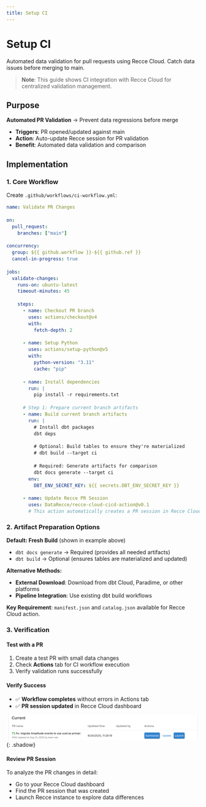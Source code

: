 ```yaml
---
title: Setup CI
---
```


# Setup CI

Automated data validation for pull requests using Recce Cloud. Catch data issues before merging to main.

> **Note**: This guide shows CI integration with Recce Cloud for centralized validation management.

## Purpose

**Automated PR Validation** → Prevent data regressions before merge

- **Triggers**: PR opened/updated against main
- **Action**: Auto-update Recce session for PR validation
- **Benefit**: Automated data validation and comparison

## Implementation

### 1. Core Workflow

Create `.github/workflows/ci-workflow.yml`:

```yaml
name: Validate PR Changes

on:
  pull_request:
    branches: ["main"]

concurrency:
  group: ${{ github.workflow }}-${{ github.ref }}
  cancel-in-progress: true

jobs:
  validate-changes:
    runs-on: ubuntu-latest
    timeout-minutes: 45

    steps:
      - name: Checkout PR branch
        uses: actions/checkout@v4
        with:
          fetch-depth: 2

      - name: Setup Python
        uses: actions/setup-python@v5
        with:
          python-version: "3.11"
          cache: "pip"

      - name: Install dependencies
        run: |
          pip install -r requirements.txt

      # Step 1: Prepare current branch artifacts
      - name: Build current branch artifacts
        run: |
          # Install dbt packages
          dbt deps

          # Optional: Build tables to ensure they're materialized
          # dbt build --target ci

          # Required: Generate artifacts for comparison
          dbt docs generate --target ci
        env:
          DBT_ENV_SECRET_KEY: ${{ secrets.DBT_ENV_SECRET_KEY }}

      - name: Update Recce PR Session
        uses: DataRecce/recce-cloud-cicd-action@v0.1
        # This action automatically creates a PR session in Recce Cloud
```

### 2. Artifact Preparation Options

**Default: Fresh Build** (shown in example above)

- `dbt docs generate` → Required (provides all needed artifacts)
- `dbt build` → Optional (ensures tables are materialized and updated)

**Alternative Methods:**

- **External Download**: Download from dbt Cloud, Paradime, or other platforms
- **Pipeline Integration**: Use existing dbt build workflows

**Key Requirement**: `manifest.json` and `catalog.json` available for Recce Cloud action.

### 3. Verification

#### Test with a PR

1. Create a test PR with small data changes
2. Check **Actions** tab for CI workflow execution
3. Verify validation runs successfully

#### Verify Success

- ✅ **Workflow completes** without errors in Actions tab
- ✅ **PR session updated** in Recce Cloud dashboard

![Recce Cloud showing PR validation session](../assets/images/7-cicd/verify-setup-ci.png){: .shadow}

#### Review PR Session

To analyze the PR changes in detail:

- Go to your Recce Cloud dashboard
- Find the PR session that was created
- Launch Recce instance to explore data differences
